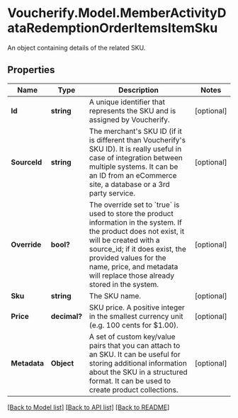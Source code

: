 # Voucherify.Model.MemberActivityDataRedemptionOrderItemsItemSku
An object containing details of the related SKU.

## Properties

Name | Type | Description | Notes
------------ | ------------- | ------------- | -------------
**Id** | **string** | A unique identifier that represents the SKU and is assigned by Voucherify. | [optional] 
**SourceId** | **string** | The merchant&#39;s SKU ID (if it is different than Voucherify&#39;s SKU ID). It is really useful in case of integration between multiple systems. It can be an ID from an eCommerce site, a database or a 3rd party service. | [optional] 
**Override** | **bool?** | The override set to &#x60;true&#x60; is used to store the product information in the system. If the product does not exist, it will be created with a source_id; if it does exist, the provided values for the name, price, and metadata will replace those already stored in the system. | [optional] 
**Sku** | **string** | The SKU name. | [optional] 
**Price** | **decimal?** | SKU price. A positive integer in the smallest currency unit (e.g. 100 cents for $1.00). | [optional] 
**Metadata** | **Object** | A set of custom key/value pairs that you can attach to an SKU. It can be useful for storing additional information about the SKU in a structured format. It can be used to create product collections. | [optional] 

[[Back to Model list]](../README.md#documentation-for-models) [[Back to API list]](../README.md#documentation-for-api-endpoints) [[Back to README]](../README.md)

